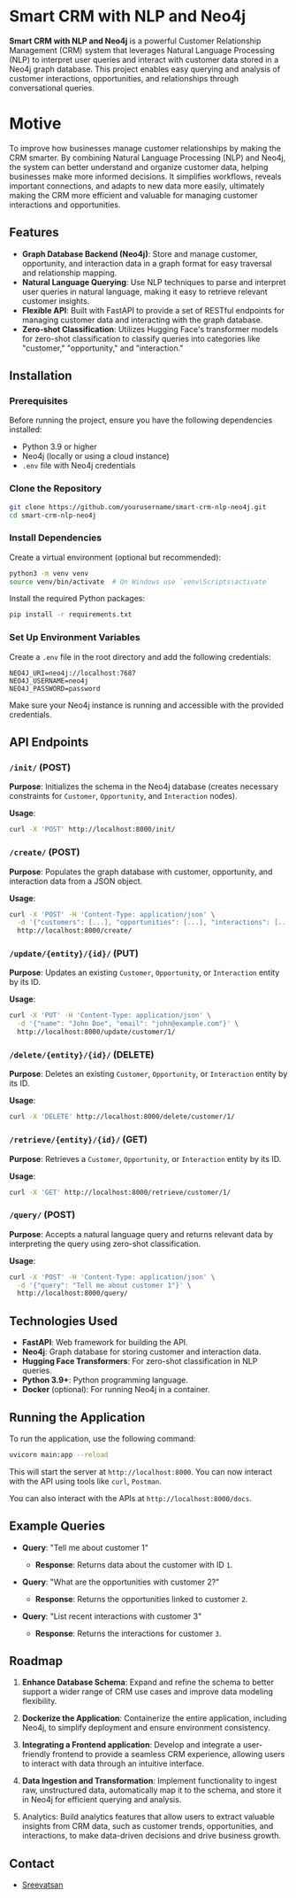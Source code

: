 
# Smart CRM with NLP and Neo4j

**Smart CRM with NLP and Neo4j** is a powerful Customer Relationship Management (CRM) system that leverages Natural Language Processing (NLP) to interpret user queries and interact with customer data stored in a Neo4j graph database. This project enables easy querying and analysis of customer interactions, opportunities, and relationships through conversational queries.

# Motive
To improve how businesses manage customer relationships by making the CRM smarter. By combining Natural Language Processing (NLP) and Neo4j, the system can better understand and organize customer data, helping businesses make more informed decisions. It simplifies workflows, reveals important connections, and adapts to new data more easily, ultimately making the CRM more efficient and valuable for managing customer interactions and opportunities.

## Features

- **Graph Database Backend (Neo4j)**: Store and manage customer, opportunity, and interaction data in a graph format for easy traversal and relationship mapping.
- **Natural Language Querying**: Use NLP techniques to parse and interpret user queries in natural language, making it easy to retrieve relevant customer insights.
- **Flexible API**: Built with FastAPI to provide a set of RESTful endpoints for managing customer data and interacting with the graph database.
- **Zero-shot Classification**: Utilizes Hugging Face's transformer models for zero-shot classification to classify queries into categories like "customer," "opportunity," and "interaction."

## Installation

### Prerequisites

Before running the project, ensure you have the following dependencies installed:

- Python 3.9 or higher
- Neo4j (locally or using a cloud instance)
- `.env` file with Neo4j credentials

### Clone the Repository

```bash
git clone https://github.com/yourusername/smart-crm-nlp-neo4j.git
cd smart-crm-nlp-neo4j
```

### Install Dependencies

Create a virtual environment (optional but recommended):

```bash
python3 -m venv venv
source venv/bin/activate  # On Windows use `venv\Scripts\activate`
```

Install the required Python packages:

```bash
pip install -r requirements.txt
```

### Set Up Environment Variables

Create a `.env` file in the root directory and add the following credentials:

```env
NEO4J_URI=neo4j://localhost:7687
NEO4J_USERNAME=neo4j
NEO4J_PASSWORD=password
```

Make sure your Neo4j instance is running and accessible with the provided credentials.

## API Endpoints

### `/init/` (POST)

**Purpose**: Initializes the schema in the Neo4j database (creates necessary constraints for `Customer`, `Opportunity`, and `Interaction` nodes).

**Usage**:

```bash
curl -X 'POST' http://localhost:8000/init/
```

### `/create/` (POST)

**Purpose**: Populates the graph database with customer, opportunity, and interaction data from a JSON object.

**Usage**:

```bash
curl -X 'POST' -H 'Content-Type: application/json' \
  -d '{"customers": [...], "opportunities": [...], "interactions": [...]}'
  http://localhost:8000/create/
```

### `/update/{entity}/{id}/` (PUT)

**Purpose**: Updates an existing `Customer`, `Opportunity`, or `Interaction` entity by its ID.

**Usage**:

```bash
curl -X 'PUT' -H 'Content-Type: application/json' \
  -d '{"name": "John Doe", "email": "john@example.com"}' \
  http://localhost:8000/update/customer/1/
```

### `/delete/{entity}/{id}/` (DELETE)

**Purpose**: Deletes an existing `Customer`, `Opportunity`, or `Interaction` entity by its ID.

**Usage**:

```bash
curl -X 'DELETE' http://localhost:8000/delete/customer/1/
```

### `/retrieve/{entity}/{id}/` (GET)

**Purpose**: Retrieves a `Customer`, `Opportunity`, or `Interaction` entity by its ID.

**Usage**:

```bash
curl -X 'GET' http://localhost:8000/retrieve/customer/1/
```

### `/query/` (POST)

**Purpose**: Accepts a natural language query and returns relevant data by interpreting the query using zero-shot classification.

**Usage**:

```bash
curl -X 'POST' -H 'Content-Type: application/json' \
  -d '{"query": "Tell me about customer 1"}' \
  http://localhost:8000/query/
```

## Technologies Used

- **FastAPI**: Web framework for building the API.
- **Neo4j**: Graph database for storing customer and interaction data.
- **Hugging Face Transformers**: For zero-shot classification in NLP queries.
- **Python 3.9+**: Python programming language.
- **Docker** (optional): For running Neo4j in a container.

## Running the Application

To run the application, use the following command:

```bash
uvicorn main:app --reload
```

This will start the server at `http://localhost:8000`. You can now interact with the API using tools like `curl`, `Postman`.

You can also interact with the APIs at `http://localhost:8000/docs`.


## Example Queries



- **Query**: "Tell me about customer 1"
  - **Response**: Returns data about the customer with ID `1`.

- **Query**: "What are the opportunities with customer 2?"
  - **Response**: Returns the opportunities linked to customer `2`.

- **Query**: "List recent interactions with customer 3"
  - **Response**: Returns the interactions for customer `3`.


## Roadmap

1. **Enhance Database Schema**: Expand and refine the schema to better support a wider range of CRM use cases and improve data modeling flexibility.

2. **Dockerize the Application**: Containerize the entire application, including Neo4j, to simplify deployment and ensure environment consistency.

3. **Integrating a Frontend application**: Develop and integrate a user-friendly frontend to provide a seamless CRM experience, allowing users to interact with data through an intuitive interface.

4. **Data Ingestion and Transformation**: Implement functionality to ingest raw, unstructured data, automatically map it to the schema, and store it in Neo4j for efficient querying and analysis.

5. Analytics: Build analytics features that allow users to extract valuable insights from CRM data, such as customer trends, opportunities, and interactions, to make data-driven decisions and drive business growth.
## Contact

- [Sreevatsan](https://github.com/TangerineGlacier)

